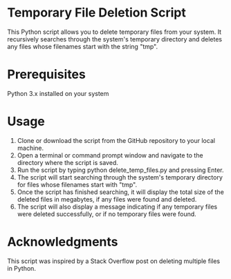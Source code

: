 # Temporary File Deletion Script

This Python script allows you to delete temporary files from your system. 
It recursively searches through the system's temporary directory and deletes 
any files whose filenames start with the string "tmp".

# Prerequisites

Python 3.x installed on your system

# Usage

1. Clone or download the script from the GitHub repository to your local machine.
2. Open a terminal or command prompt window and navigate to the directory where the script is saved.
3. Run the script by typing python delete_temp_files.py and pressing Enter.
4. The script will start searching through the system's temporary directory for files whose filenames start with "tmp".
5. Once the script has finished searching, it will display the total size of the deleted files in megabytes, if any files were found and deleted.
6. The script will also display a message indicating if any temporary files were deleted successfully, or if no temporary files were found.

# Acknowledgments

This script was inspired by a Stack Overflow post on deleting multiple files in Python.
